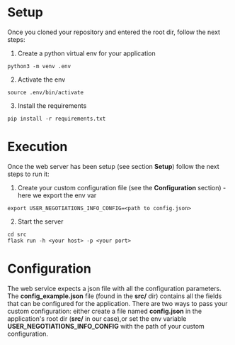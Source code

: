 
# Setup

Once you cloned your repository and entered the root dir, follow the next steps:

1. Create a python virtual env for your application

```python3 -m venv .env```

2. Activate the env

```source .env/bin/activate```

3. Install the requirements

```pip install -r requirements.txt```



# Execution

Once  the web server has been setup (see section **Setup**) follow the next steps to run it:

1. Create your custom configuration file (see the **Configuration** section) - here we export the env var

```export USER_NEGOTIATIONS_INFO_CONFIG=<path to config.json>```

2. Start the server

```
cd src
flask run -h <your host> -p <your port>
```


# Configuration

The web service expects a json file with all the configuration parameters.
The __config_example.json__ file (found in the __src/__ dir) contains all the fields  that can be configured for the application.
There are two ways to pass your custom configuration: either create a file named __config.json__ in the application's root dir (__src/__ in our case),or set the env variable __USER_NEGOTIATIONS_INFO_CONFIG__ with the path of your custom configuration.